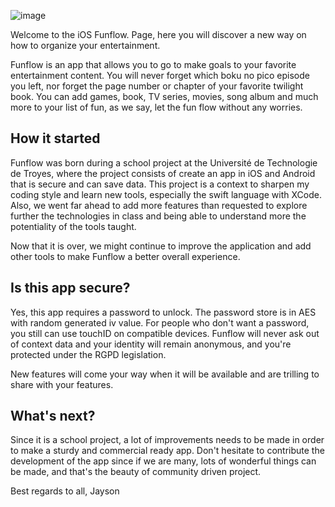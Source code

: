 ![image](https://drive.google.com/file/d/1pLz41ePQu-lIhBtjkaURAeF2dxq4Ekf_)

Welcome to the iOS Funflow. Page, here you will discover a new way on how to organize your entertainment. 

Funflow is an app that allows you to go to make goals to your favorite entertainment content. You will never forget which boku no pico episode you left, nor forget the page number or chapter of your favorite twilight book. You can add games, book, TV series, movies, song album and much more to your list of fun, as we say, let the fun flow without any worries.

## How it started

Funflow was born during a school project at the Université de Technologie de Troyes, where the project consists of create an app in iOS and Android that is secure and can save data. This project is a context to sharpen my coding style and learn new tools, especially the swift language with XCode. Also, we went far ahead to add more features than requested to explore further the technologies in class and being able to understand more the potentiality of the tools taught.

Now that it is over, we might continue to improve the application and add other tools to make Funflow a better overall experience. 

## Is this app secure?

Yes, this app requires a password to unlock. The password store is in AES with random generated iv value. For people who don't want a password, you still can use touchID on compatible devices. Funflow will never ask out of context data and your identity will remain anonymous, and you're protected under the RGPD legislation.

New features will come your way when it will be available and are trilling to share with your features.

## What's next?

Since it is a school project, a lot of improvements needs to be made in order to make a sturdy and commercial ready app. Don't hesitate to contribute the development of the app since if we are many, lots of wonderful things can be made, and that's the beauty of community driven project.

Best regards to all,
Jayson
